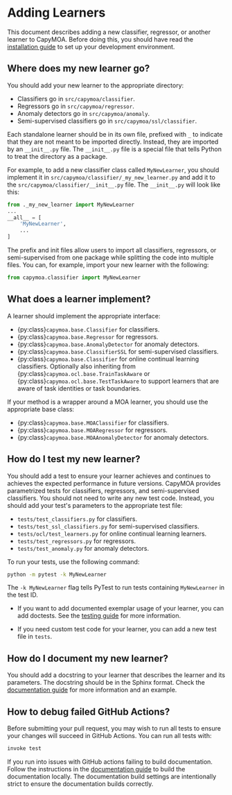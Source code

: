# Adding Learners
This document describes adding a new classifier, regressor, or 
another learner to CapyMOA. Before doing this, you should have read the
[installation guide](../installation.rst) to set up your development environment.

## Where does my new learner go?
You should add your new learner to the appropriate directory:
- Classifiers go in `src/capymoa/classifier`.
- Regressors go in `src/capymoa/regressor`.
- Anomaly detectors go in `src/capymoa/anomaly`.
- Semi-supervised classifiers go in `src/capymoa/ssl/classifier`.

Each standalone learner should be in its own file, prefixed with `_` to indicate that they are not meant to be imported directly. Instead, they are imported by an `__init__.py` file. The `__init__.py` file is a special file that tells Python to treat the directory as a package.

For example, to add a new classifier class called `MyNewLearner`, you should implement it in `src/capymoa/classifier/_my_new_learner.py` and add it to the `src/capymoa/classifier/__init__.py` file. The `__init__.py` will look like this:
```python
from ._my_new_learner import MyNewLearner
...
__all__ = [
    'MyNewLearner',
    ...
]
```

The prefix and init files allow users to import all classifiers, regressors, 
or semi-supervised from one package while splitting the code into multiple files. You can, for example, import your new learner with the following:
```python
from capymoa.classifier import MyNewLearner
```

## What does a learner implement?

A learner should implement the appropriate interface:
* {py:class}`capymoa.base.Classifier` for classifiers.
* {py:class}`capymoa.base.Regressor` for regressors.
* {py:class}`capymoa.base.AnomalyDetector` for anomaly detectors.
* {py:class}`capymoa.base.ClassifierSSL` for semi-supervised classifiers.
* {py:class}`capymoa.base.Classifier` for online continual learning classifiers.
  Optionally also inheriting from {py:class}`capymoa.ocl.base.TrainTaskAware` or
  {py:class}`capymoa.ocl.base.TestTaskAware` to support learners that are aware of
  task identities or task boundaries.

If your method is a wrapper around a MOA learner, you should use the appropriate
base class:
* {py:class}`capymoa.base.MOAClassifier` for classifiers.
* {py:class}`capymoa.base.MOARegressor` for regressors.
* {py:class}`capymoa.base.MOAAnomalyDetector` for anomaly detectors.

## How do I test my new learner?
You should add a test to ensure your learner achieves and continues to achieves
the expected performance in future versions. CapyMOA provides parametrized
tests for classifiers, regressors, and semi-supervised classifiers. You should
not need to write any new test code. Instead, you should add your test's
parameters to the appropriate test file:

- `tests/test_classifiers.py` for classifiers.
- `tests/test_ssl_classifiers.py` for semi-supervised classifiers.
- `tests/ocl/test_learners.py` for online continual learning learners.
- `tests/test_regressors.py` for regressors.
- `tests/test_anomaly.py` for anomaly detectors.

To run your tests, use the following command:
```bash
python -m pytest -k MyNewLearner
```
The `-k MyNewLearner` flag tells PyTest to run tests containing `MyNewLearner` in the test ID.

* If you want to add documented exemplar usage of your learner, you can add doctests.
See the [testing guide](tests.md) for more information.

* If you need custom test code for your learner, you can add a new test file in
`tests`.

## How do I document my new learner?
You should add a docstring to your learner that describes the learner and its
parameters. The docstring should be in the Sphinx format. Check the 
[documentation guide](docs.rst) for more information and an example.

## How to debug failed GitHub Actions?
Before submitting your pull request, you may wish to run all tests to
ensure your changes will succeed in GitHub Actions. You can run all tests with:
```bash
invoke test
```
If you run into issues with GitHub actions failing to build documentation.
Follow the instructions in the [documentation guide](docs.rst) to build the
documentation locally. The documentation build settings are intentionally strict
to ensure the documentation builds correctly.
